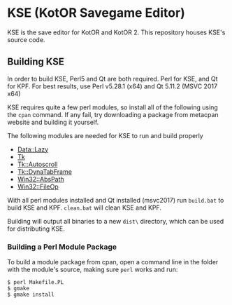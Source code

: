 # KSE (KotOR Savegame Editor)

KSE is the save editor for KotOR and KotOR 2. This repository houses KSE's source code.

## Building KSE

In order to build KSE, Perl5 and Qt are both required. Perl for KSE, and Qt for KPF. For best results, use Perl v5.28.1 (x64) and Qt 5.11.2 (MSVC 2017 x64)

KSE requires quite a few perl modules, so install all of the following using the `cpan` command. If any fail, try downloading a package from metacpan website and building it yourself.

The following modules are needed for KSE to run and build properly

* [Data::Lazy](https://metacpan.org/pod/Data::Lazy)
* [Tk](https://metacpan.org/pod/distribution/Tk/Tk.pod)
* [Tk::Autoscroll](https://metacpan.org/pod/Tk::Autoscroll)
* [Tk::DynaTabFrame](https://metacpan.org/pod/Tk::DynaTabFrame)
* [Win32::AbsPath](https://metacpan.org/pod/Win32::AbsPath)
* [Win32::FileOp](https://metacpan.org/pod/Win32::FileOp)

With all perl modules installed and Qt installed (msvc2017) run `build.bat` to build KSE and KPF. `clean.bat` will clean KSE and KPF.

Building will output all binaries to a new `dist\` directory, which can be used for distributing KSE.

### Building a Perl Module Package

To build a module package from cpan, open a command line in the folder with the module's source, making sure `perl` works and run:

```shell
$ perl Makefile.PL
$ gmake
$ gmake install
```
